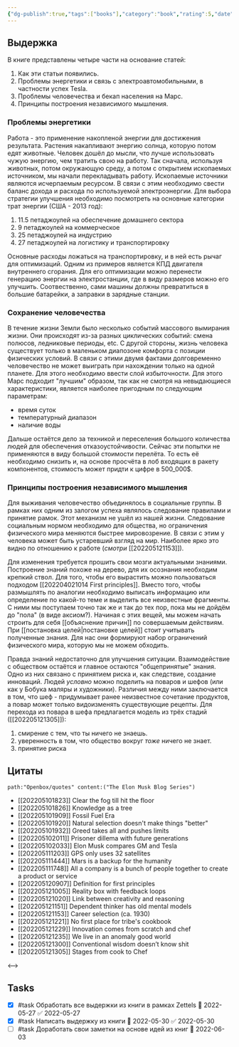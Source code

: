 ```yaml
---
{"dg-publish":true,"tags":["books"],"category":"book","rating":5,"date":"2022-05-20T19:52:23+03:00","modified_at":"2022-05-30T10:01:28+03:00","permalink":"/refs/the-elon-musk-blog-series/","dgHomeLink":false,"dgPassFrontmatter":true}
---
```





## Выдержка

В книге представлены четыре части на основание статей: 
1. Как эти статьи появились.
2. Проблемы энергетики и связь с электроавтомобильными, в частности успех Tesla.
3. Проблемы человечества и бекап населения на Марс.
4. Принципы построения независимого мышления.

### Проблемы энергетики

Работа - это применение накопленой энергии для достижения результата. Растения накапливают энергию солнца, которую потом едят животные. Человек дошёл до мысли, что лучше использовать чужую энергию, чем тратить свою на работу. Так сначала, используя животных, потом окружающую среду, а потом с открытием ископаемых источником, мы начали перекладывать работу.
Ископаемые источники являются исчерпаемым ресурсом. В связи с этим необходимо свести баланс дохода и расхода по используемой электроэнергии. Для выбора стратегии улучшения необходимо посмотреть на основные категории трат энергии (США - 2013 год):
1. 11.5 петаджоулей на обеспечение домашнего сектора
2. 9 петаджоулей на коммерческое
3. 25 петаджоулей на индустрию
4. 27 петаджоулей на логистику и транспортировку

Основные расходы ложаться на транспортировку, и в ней есть рычаг для оптимизаций. Одним из примеров является КПД двигателя внутреннего сгорания. Для его оптимизации можно перенести генерацию энергии на электростанции, где в виду размеров можно его улучшить. Соотвественно, сами машины должны превратиться в большие батарейки, а заправки в зарядные станции.

### Сохранение человечества

В течение жизни Земли было несколько событий массового вымирания жизни. Они происходят из-за разных циклических событий: смена полюсов, ледниковые периоды, etc. С другой стороны, жизнь человека существует только в маленьком диапозоне комфорта с позиции физических условий. В связи с этими двумя фактами долговременно человечество не может выиграть при нахождении только на одной планете. Для этого необходимо ввести слой избыточности. Для этого Марс подходит "лучшим" образом, так как не смотря на невыдающиеся характеристики, является наиболее пригодным по следующим параметрам:
- время суток
- температурный диапазон
- наличие воды

Дальше остаётся дело за техникой и переселения большого количества людей для обеспечения отказоустойчивости. Сейчас эти попытки не применяются в виду большой стоимости перелёта. То есть её необходимо снизить и, на основе просчёта в лоб входящих в ракету компонентов, стоимость может придти к цифре в 500_000$.

### Принципы построения независимого мышления

Для выживания человечество объединялось в социальные группы. В рамках них одним из залогом успеха являлось следование правилами и принятие рамок. Этот механизм не ушёл из нашей жизни. Следование социальным нормом необходимо для общества, но ограничения физического мира меняются быстрее мировозрение. В связи с этим у человека может быть устаревший взгляд на мир. Наиболее ярко это видно по отношению к работе (*смотри* [[202205121153]]).

Для изменения требуется прошить свои мозги актуальными знаниями. Построение знаний похоже на дерево, для их осознания необходим крепкий ствол. Для того, чтобы его вырастить можно пользоваться подходом [[202204021014 First principles]]. Вместо того, чтобы размышлять по аналогии необходимо выписать информацию или определение по какой-то теме и выделить все неизвестные фрагменты. С ними мы поступаем точно так же и так до тех пор, пока мы не дойдём до "пола" (в виде аксиом?). Начиная с этих вещей, мы можем начать строить для себя [[объяснение причин]] по совершаемым действиям. При [[постановка целей|постановке целей]] стоит учитывать полученные знания. Для нас они формируют набор ограничений физического мира, которую мы не можем обходить.

Правда знаний недостаточно для улучшения ситуации. Взаимодействие с обществом остаётся и главное остаются "общепринятые" знания. Одно из них связано с принятием риска и, как следствие, создание инноваций. Людей *условно* можно поделить на поваров и шефов (или как у Бобука маляры и художники). Различия между ними заключается в том, что шеф - придумывает ранее неизвестное сочетание продуктов, а повар может только видоизменять существующие рецепты. Для перехода из повара в шефа предлагается модель из трёх стадий ([[202205121305]]):
1. смирение с тем, что ты ничего не знаешь.
2. уверенность в том, что общество вокруг *тоже* ничего не знает.
3. принятие риска

## Цитаты

```expander
path:"Openbox/quotes" content:("The Elon Musk Blog Series")
```
 
- [[202205101823]] Clear the fog till hit the floor
- [[202205101826]] Knowledge as a tree
- [[202205101909]] Fossil Fuel Era
- [[202205101920]] Natural selection doesn't make things "better"
- [[202205101932]] Greed takes all and pushes limits
- [[202205102011]] Prisoner dillema with future generations
- [[202205102033]] Elon Musk compares GM and Tesla
- [[202205111203]] GPS only uses 32 satellites
- [[202205111444]] Mars is a backup for the humanity
- [[202205111748]] All a company is a bunch of people together to create a product or service
- [[202205120907]] Definition for first principles
- [[202205121005]] Reality box with feedback loops
- [[202205121020]] Link between creativity and reasoning
- [[202205121151]] Dependent thinker has old mental models
- [[202205121153]] Career selection (ca. 1930)
- [[202205121221]] No first place for tribe's cookbook
- [[202205121229]] Innovation comes from scratch and chef
- [[202205121235]] We live in an anomaly good world
- [[202205121300]] Conventional wisdom doesn’t know shit
- [[202205121305]] Stages from cook to Chef
 
<-->

## Tasks

- [x] #task Обработать все выдержки из книги в рамках Zettels 📅 2022-05-27 ✅ 2022-05-27
- [x] #task Написать выдержку из книги 📅 2022-05-30 ✅ 2022-05-30
- [ ] #task Доработать свои заметки на основе идей из книг 📅 2022-06-03
